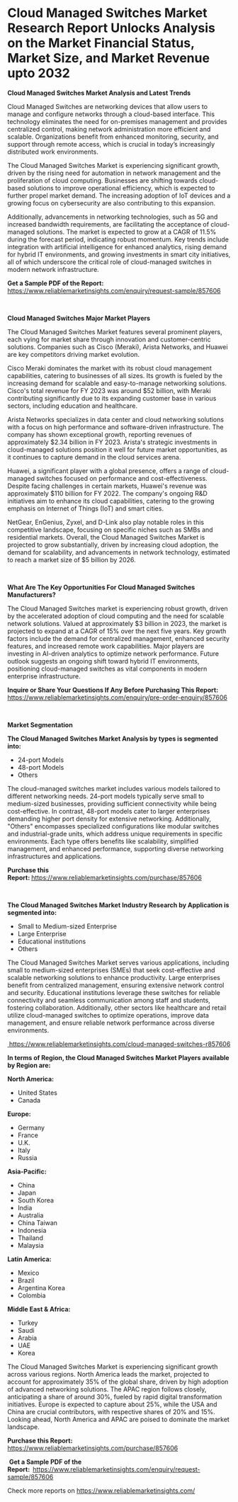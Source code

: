 <p><h1>Cloud Managed Switches Market Research Report Unlocks Analysis on the Market Financial Status, Market Size, and Market Revenue upto 2032</h1></p><p><strong>Cloud Managed Switches Market Analysis and Latest Trends</strong></p>
<p><p>Cloud Managed Switches are networking devices that allow users to manage and configure networks through a cloud-based interface. This technology eliminates the need for on-premises management and provides centralized control, making network administration more efficient and scalable. Organizations benefit from enhanced monitoring, security, and support through remote access, which is crucial in today’s increasingly distributed work environments.</p><p>The Cloud Managed Switches Market is experiencing significant growth, driven by the rising need for automation in network management and the proliferation of cloud computing. Businesses are shifting towards cloud-based solutions to improve operational efficiency, which is expected to further propel market demand. The increasing adoption of IoT devices and a growing focus on cybersecurity are also contributing to this expansion.</p><p>Additionally, advancements in networking technologies, such as 5G and increased bandwidth requirements, are facilitating the acceptance of cloud-managed solutions. The market is expected to grow at a CAGR of 11.5% during the forecast period, indicating robust momentum. Key trends include integration with artificial intelligence for enhanced analytics, rising demand for hybrid IT environments, and growing investments in smart city initiatives, all of which underscore the critical role of cloud-managed switches in modern network infrastructure.</p></p>
<p><strong>Get a Sample PDF of the Report:&nbsp;</strong> <a href="https://www.reliablemarketinsights.com/enquiry/request-sample/857606?utm_campaign=3586&utm_medium=2&utm_source=Github&utm_content=ia&utm_term=09042025&utm_id=cloud-managed-switches">https://www.reliablemarketinsights.com/enquiry/request-sample/857606</a></p>
<p>&nbsp;</p>
<p><strong>Cloud Managed Switches Major Market Players</strong></p>
<p><p>The Cloud Managed Switches Market features several prominent players, each vying for market share through innovation and customer-centric solutions. Companies such as Cisco (Meraki), Arista Networks, and Huawei are key competitors driving market evolution.</p><p>Cisco Meraki dominates the market with its robust cloud management capabilities, catering to businesses of all sizes. Its growth is fueled by the increasing demand for scalable and easy-to-manage networking solutions. Cisco's total revenue for FY 2023 was around $52 billion, with Meraki contributing significantly due to its expanding customer base in various sectors, including education and healthcare.</p><p>Arista Networks specializes in data center and cloud networking solutions with a focus on high performance and software-driven infrastructure. The company has shown exceptional growth, reporting revenues of approximately $2.34 billion in FY 2023. Arista's strategic investments in cloud-managed solutions position it well for future market opportunities, as it continues to capture demand in the cloud services arena.</p><p>Huawei, a significant player with a global presence, offers a range of cloud-managed switches focused on performance and cost-effectiveness. Despite facing challenges in certain markets, Huawei's revenue was approximately $110 billion for FY 2022. The company's ongoing R&D initiatives aim to enhance its cloud capabilities, catering to the growing emphasis on Internet of Things (IoT) and smart cities.</p><p>NetGear, EnGenius, Zyxel, and D-Link also play notable roles in this competitive landscape, focusing on specific niches such as SMBs and residential markets. Overall, the Cloud Managed Switches Market is projected to grow substantially, driven by increasing cloud adoption, the demand for scalability, and advancements in network technology, estimated to reach a market size of $5 billion by 2026.</p></p>
<p>&nbsp;</p>
<p><strong>What Are The Key Opportunities For Cloud Managed Switches Manufacturers?</strong></p>
<p><p>The Cloud Managed Switches market is experiencing robust growth, driven by the accelerated adoption of cloud computing and the need for scalable network solutions. Valued at approximately $3 billion in 2023, the market is projected to expand at a CAGR of 15% over the next five years. Key growth factors include the demand for centralized management, enhanced security features, and increased remote work capabilities. Major players are investing in AI-driven analytics to optimize network performance. Future outlook suggests an ongoing shift toward hybrid IT environments, positioning cloud-managed switches as vital components in modern enterprise infrastructure.</p></p>
<p><strong>Inquire or Share Your Questions If Any Before Purchasing This Report:</strong> <a href="https://www.reliablemarketinsights.com/enquiry/pre-order-enquiry/857606?utm_campaign=3586&utm_medium=2&utm_source=Github&utm_content=ia&utm_term=09042025&utm_id=cloud-managed-switches">https://www.reliablemarketinsights.com/enquiry/pre-order-enquiry/857606</a></p>
<p>&nbsp;</p>
<p><strong>Market Segmentation</strong></p>
<p><strong>The Cloud Managed Switches Market Analysis by types is segmented into:</strong></p>
<p><ul><li>24-port Models</li><li>48-port Models</li><li>Others</li></ul></p>
<p><p>The cloud-managed switches market includes various models tailored to different networking needs. 24-port models typically serve small to medium-sized businesses, providing sufficient connectivity while being cost-effective. In contrast, 48-port models cater to larger enterprises demanding higher port density for extensive networking. Additionally, "Others" encompasses specialized configurations like modular switches and industrial-grade units, which address unique requirements in specific environments. Each type offers benefits like scalability, simplified management, and enhanced performance, supporting diverse networking infrastructures and applications.</p></p>
<p><strong>Purchase this Report:&nbsp;</strong><a href="https://www.reliablemarketinsights.com/purchase/857606?utm_campaign=3586&utm_medium=2&utm_source=Github&utm_content=ia&utm_term=09042025&utm_id=cloud-managed-switches">https://www.reliablemarketinsights.com/purchase/857606</a></p>
<p>&nbsp;</p>
<p><strong>The Cloud Managed Switches Market Industry Research by Application is segmented into:</strong></p>
<p><ul><li>Small to Medium-sized Enterprise</li><li>Large Enterprise</li><li>Educational institutions</li><li>Others</li></ul></p>
<p><p>The Cloud Managed Switches Market serves various applications, including small to medium-sized enterprises (SMEs) that seek cost-effective and scalable networking solutions to enhance productivity. Large enterprises benefit from centralized management, ensuring extensive network control and security. Educational institutions leverage these switches for reliable connectivity and seamless communication among staff and students, fostering collaboration. Additionally, other sectors like healthcare and retail utilize cloud-managed switches to optimize operations, improve data management, and ensure reliable network performance across diverse environments.</p></p>
<p><a href="https://www.reliablemarketinsights.com/cloud-managed-switches-r857606?utm_campaign=3586&utm_medium=2&utm_source=Github&utm_content=ia&utm_term=09042025&utm_id=cloud-managed-switches">&nbsp;https://www.reliablemarketinsights.com/cloud-managed-switches-r857606</a></p>
<p><strong>In terms of Region, the Cloud Managed Switches Market Players available by Region are:</strong></p>
<p>
    <p> <strong> North America: </strong>
        <ul>
            <li>United States</li>
            <li>Canada</li>
        </ul>
        </p> 
    <p> <strong> Europe: </strong>
        <ul>
            <li>Germany</li>
            <li>France</li>
            <li>U.K.</li>
            <li>Italy</li>
            <li>Russia</li>
        </ul>
        </p> 
    <p> <strong> Asia-Pacific: </strong>
        <ul>
            <li>China</li>
            <li>Japan</li>
            <li>South Korea</li>
            <li>India</li>
            <li>Australia</li>
            <li>China Taiwan</li>
            <li>Indonesia</li>
            <li>Thailand</li>
            <li>Malaysia</li>
        </ul>
        </p> 
    <p> <strong> Latin America: </strong>
        <ul>
            <li>Mexico</li>
            <li>Brazil</li>
            <li>Argentina Korea</li>
            <li>Colombia</li>
        </ul>
        </p> 
    <p> <strong> Middle East & Africa: </strong>
        <ul>
            <li>Turkey</li>
            <li>Saudi</li>
            <li>Arabia</li>
            <li>UAE</li>
            <li>Korea</li>
        </ul>
    </p>
    </p>
<p><p>The Cloud Managed Switches Market is experiencing significant growth across various regions. North America leads the market, projected to account for approximately 35% of the global share, driven by high adoption of advanced networking solutions. The APAC region follows closely, anticipating a share of around 30%, fueled by rapid digital transformation initiatives. Europe is expected to capture about 25%, while the USA and China are crucial contributors, with respective shares of 20% and 15%. Looking ahead, North America and APAC are poised to dominate the market landscape.</p></p>
<p><strong>Purchase this Report: </strong><a href="https://www.reliablemarketinsights.com/purchase/857606?utm_campaign=3586&utm_medium=2&utm_source=Github&utm_content=ia&utm_term=09042025&utm_id=cloud-managed-switches">https://www.reliablemarketinsights.com/purchase/857606</a></p>
<p>&nbsp;<strong>Get a Sample PDF of the Report:&nbsp;&nbsp;</strong><a href="https://www.reliablemarketinsights.com/enquiry/request-sample/857606?utm_campaign=3586&utm_medium=2&utm_source=Github&utm_content=ia&utm_term=09042025&utm_id=cloud-managed-switches">https://www.reliablemarketinsights.com/enquiry/request-sample/857606</a></p>
<p><strong></strong></p>
<p>Check more reports on <a href="https://www.reliablemarketinsights.com/?utm_campaign=3586&utm_medium=2&utm_source=Github&utm_content=ia&utm_term=09042025&utm_id=cloud-managed-switches">https://www.reliablemarketinsights.com/</a></p>